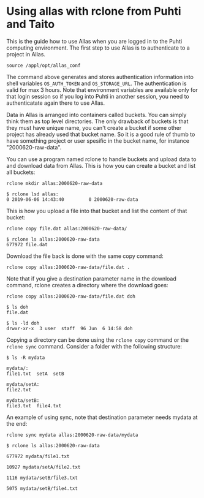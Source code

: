 # Using allas with rclone from Puhti and Taito 

This is the guide how to use Allas when you are logged in to the Puhti computing environment. The first step to use Allas is to authenticate to a project in Allas.

```
source /appl/opt/allas_conf
```

The command above generates and stores authentication information into shell variables `OS_AUTH_TOKEN` and `OS_STORAGE_URL`. The authentication is valid for max 3 hours. Note that environment variables are available only for that login session so if you log into Puhti in another session, you need to authenticatate again there to use Allas.

Data in Allas is arranged into containers called buckets. You can simply think them as top level directories. The only drawback of buckets is that they must have unique name, you can't create a bucket if some other project has already used that bucket name. So it is a good rule of thumb to have something project or user spesific in the bucket name, for instance "2000620-raw-data".

You can use a program named rclone to handle buckets and upload data to and download data from Allas. This is how you can create a bucket and list all buckets:
```
rclone mkdir allas:2000620-raw-data
```

```shell
$ rclone lsd allas:
0 2019-06-06 14:43:40         0 2000620-raw-data
```
This is how you upload a file into that bucket and list the content of that bucket: 

```
rclone copy file.dat allas:2000620-raw-data/
```

```shell
$ rclone ls allas:2000620-raw-data
677972 file.dat
```


Download the file back is done with the same copy command:

```
rclone copy allas:2000620-raw-data/file.dat .
```

Note that if you give a destination parameter name in the download command, rclone creates a directory where the download goes:
```
rclone copy allas:2000620-raw-data/file.dat doh

```

```shell
$ ls doh
file.dat
```

```shell
$ ls -ld doh
drwxr-xr-x  3 user  staff  96 Jun  6 14:58 doh
```


Copying a directory can be done using the `rclone copy` command or the `rclone sync` command. Consider a folder with the following structure:

```shell
$ ls -R mydata

mydata/:
file1.txt  setA  setB

mydata/setA:
file2.txt

mydata/setB:
file3.txt  file4.txt
```

An example of using sync, note that destination parameter needs mydata at the end:

```
rclone sync mydata allas:2000620-raw-data/mydata
```

```shell
$ rclone ls allas:2000620-raw-data

677972 mydata/file1.txt

10927 mydata/setA/file2.txt

1116 mydata/setB/file3.txt

5075 mydata/setB/file4.txt
```




